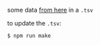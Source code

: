 some data [from here](https://en.wikipedia.org/wiki/List_of_school_shootings_in_the_United_States) in a `.tsv`

to update the `.tsv`:

```shell
$ npm run make
```
